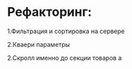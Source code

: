# Рефакторинг:

1.Фильтрация и сортировка на сервере

2.Кваери параметры

2.Скролл именно до секции товаров
а
